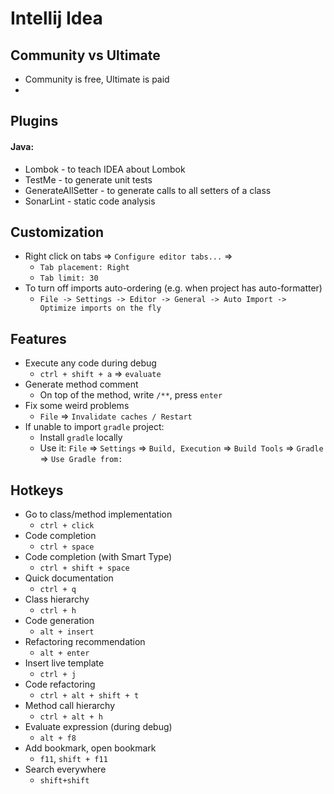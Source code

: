 # Intellij Idea
## Community vs Ultimate
* Community is free, Ultimate is paid
* 

## Plugins
#### Java:
* Lombok - to teach IDEA about Lombok
* TestMe - to generate unit tests
* GenerateAllSetter - to generate calls to all setters of a class
* SonarLint - static code analysis

## Customization
* Right click on tabs => `Configure editor tabs...` => 
    * `Tab placement: Right`
    * `Tab limit: 30`
* To turn off imports auto-ordering (e.g. when project has auto-formatter)
    * `File -> Settings -> Editor -> General -> Auto Import -> Optimize imports on the fly`
    
## Features
* Execute any code during debug
    * `ctrl + shift + a` => `evaluate`
* Generate method comment
    * On top of the method, write `/**`, press `enter`
* Fix some weird problems
    * `File` => `Invalidate caches / Restart`
* If unable to import `gradle` project:
    * Install `gradle` locally
    * Use it: `File` => `Settings` => `Build, Execution` => `Build Tools` => `Gradle` => `Use Gradle from:`
    
## Hotkeys
* Go to class/method implementation
    * `ctrl + click`
* Code completion
    * `ctrl + space`
* Code completion (with Smart Type)
    * `ctrl + shift + space`
* Quick documentation
    * `ctrl + q`
* Class hierarchy
    * `ctrl + h`
* Code generation
    * `alt + insert`
* Refactoring recommendation
    * `alt + enter`
* Insert live template
    * `ctrl + j`
* Code refactoring
    * `ctrl + alt + shift + t`
* Method call hierarchy
    * `ctrl + alt + h`
* Evaluate expression (during debug)
    * `alt + f8`
* Add bookmark, open bookmark
    * `f11`, `shift + f11`
* Search everywhere
    * `shift+shift`
